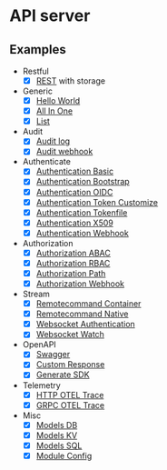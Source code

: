 # API server

## Examples

- Restful
  * [x] [REST](./examples/rest) with storage
- Generic
  * [x] [Hello World](./examples/hello)
  * [x] [All In One](./examples/all-in-one)
  * [x] [List](./examples/list)
- Audit
  * [x] [Audit log](./examples/audit-log)
  * [x] [Audit webhook](./examples/audit-webhook)
- Authenticate
  * [x] [Authentication Basic](./examples/authn-basic)
  * [x] [Authentication Bootstrap](./examples/authn-bootstrap)
  * [x] [Authentication OIDC](./examples/authn-oidc)
  * [x] [Authentication Token Customize](./examples/authn-token-customize)
  * [x] [Authentication Tokenfile](./examples/authn-tokenfile)
  * [x] [Authentication X509](./examples/authn-x509)
  * [x] [Authentication Webhook](./examples/authn-webhook)
- Authorization
  * [x] [Authorization ABAC](./examples/authz-abac)
  * [x] [Authorization RBAC](./examples/authz-rbac)
  * [x] [Authorization Path](./examples/authz-path)
  * [x] [Authorization Webhook](./examples/authz-webhook)
- Stream
  * [x] [Remotecommand Container](./examples/remotecommand-container)
  * [x] [Remotecommand Native](./examples/remotecommand-native)
  * [x] [Websocket Authentication](./examples/websocket-auth)
  * [x] [Websocket Watch](./examples/websocket-watch)
- OpenAPI
  * [x] [Swagger](./examples/swagger)
  * [x] [Custom Response](./examples/custom-response)
  * [x] [Generate SDK](./examples/gen-sdk)
- Telemetry
  * [x] [HTTP OTEL Trace](./examples/otel-trace)
  * [x] [GRPC OTEL Trace](./examples/otel-trace-grpc)
- Misc
  * [x] [Models DB](./examples/models-db)
  * [x] [Models KV](./examples/models-kv)
  * [x] [Models SQL](./examples/models-sql)
  * [x] [Module Config](./examples/module-config)
